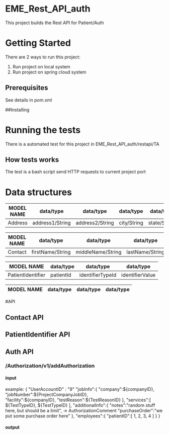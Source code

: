 # EME_Rest_API_auth
This project builds the Rest API for Patient/Auth

# Getting Started
There are 2 ways to run this project:
1. Run project on local system
2. Run project on spring cloud system

## Prerequisites
See details in pom.xml

##Installing

# Running the tests
There is a automated test for this project in EME_Rest_API_auth/restapi/TA
## How tests works
The test is a bash script send HTTP requests to current project port

# Data structures

MODEL NAME | data/type | data/type | data/type | data/type | data/type
-----------|-----------|-----------|-----------|-----------|----------
Address    | address1/String | address2/String | city/String | state/String | postal/Integer


MODEL NAME | data/type | data/type | data/type | data/type | data/type | data/type
-----------|-----------|-----------|-----------|-----------|-----------|-----------
Contact    | firstName/String | middleName/String | lastName/String | suffix/String | gender/String | dateOfBirth/String


MODEL NAME | data/type | data/type | data/type 
-----------|-----------|-----------|-----------
PatientIdentifier | patientId | identifierTypeId | identifierValue


MODEL NAME | data/type | data/type | data/type 
-----------|-----------|-----------|-----------

#API 
## Contact API 
## PatientIdentifier API
## Auth API 
### /Authorization/v1/addAuthorization 
#### input
example: 
{
   "UserAccountID" : "9"
   "jobInfo":{
      "company":${companyID}, 
      "jobNumber":${ProjectCompanyJobID},  
      "facility":${companyID}, 
      "testReason":${TestReasonID}
   },
   "services":[
      ${TestTypeID},
      ${TestTypeID}
   ],
   "additionalInfo":{
      "notes":"random stuff here, but should be a limit", -> AuthorizationComment
      "purchaseOrder":"we put some purchase order here"
   },
   "employees":{
      "patientID":[
         1,
         2,
         3,
         4
      ]
   }
}
#### output
